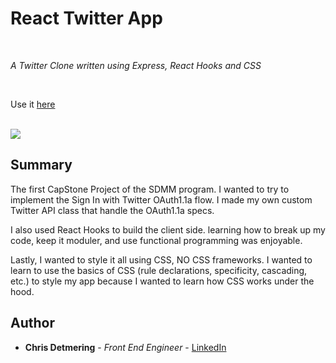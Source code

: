 # React Twitter App 

<br>

_A Twitter Clone written using Express, React Hooks and CSS_

<br>

Use it [here](https://twitter-me-now.herokuapp.com/home)

<br>

<image src="images/twitter-me.png">

## Summary

The first CapStone Project of the SDMM program. I wanted to try to implement the Sign In with Twitter OAuth1.1a flow. I made my own custom Twitter API class that handle the OAuth1.1a specs. 

I also used React Hooks to build the client side. learning how to break up my code, keep it moduler, and use functional programming was enjoyable. 

Lastly, I wanted to style it all using CSS, NO CSS frameworks. I wanted to learn to use the basics of CSS (rule declarations, specificity, cascading, etc.) to style my app because I wanted to learn how CSS works under the hood. 



## Author

* **Chris Detmering** - *Front End Engineer* -  [LinkedIn](https://www.linkedin.com/in/chris-detmering-1b8b9851/)
